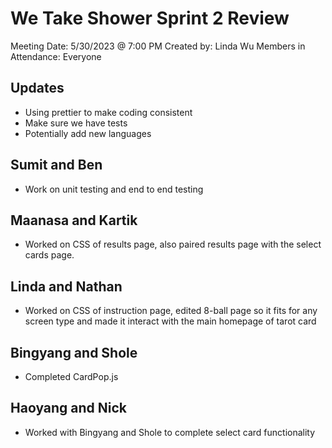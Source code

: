 # We Take Shower Sprint 2 Review

 Meeting Date: 5/30/2023 @ 7:00 PM
 Created by: Linda Wu
 Members in Attendance: Everyone

## Updates
- Using prettier to make coding consistent
- Make sure we have tests
- Potentially add new languages

## Sumit and Ben
- Work on unit testing and end to end testing

## Maanasa and Kartik
- Worked on CSS of results page, also paired results page with the select cards page.

## Linda and Nathan
- Worked on CSS of instruction page, edited 8-ball page so it fits for any screen type and made it interact with the main homepage of tarot card

## Bingyang and Shole
- Completed CardPop.js

## Haoyang and Nick
- Worked with Bingyang and Shole to complete select card functionality